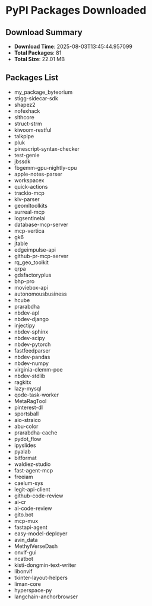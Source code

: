 # PyPI Packages Downloaded

## Download Summary
- **Download Time**: 2025-08-03T13:45:44.957099
- **Total Packages**: 81
- **Total Size**: 22.01 MB

## Packages List
- my_package_byteorium
- stigg-sidecar-sdk
- shapez2
- nofexhack
- slthcore
- struct-strm
- kiwoom-restful
- talkpipe
- pluk
- pinescript-syntax-checker
- test-genie
- jbssdk
- fbgemm-gpu-nightly-cpu
- apple-notes-parser
- workspacex
- quick-actions
- trackio-mcp
- klv-parser
- geomltoolkits
- surreal-mcp
- logsentinelai
- database-mcp-server
- mcp-vertica
- gk6
- jtable
- edgeimpulse-api
- github-pr-mcp-server
- rq_geo_toolkit
- qrpa
- gdsfactoryplus
- bhp-pro
- moviebox-api
- autonomousbusiness
- hcube
- prarabdha
- nbdev-apl
- nbdev-django
- injectipy
- nbdev-sphinx
- nbdev-scipy
- nbdev-pytorch
- fastfeedparser
- nbdev-pandas
- nbdev-numpy
- virginia-clemm-poe
- nbdev-stdlib
- ragkitx
- lazy-mysql
- qode-task-worker
- MetaRagTool
- pinterest-dl
- sportsball
- aio-straico
- abu-color
- prarabdha-cache
- pydot_flow
- ipyslides
- pyalab
- bitformat
- waldiez-studio
- fast-agent-mcp
- freeiam
- caelum-sys
- legit-api-client
- github-code-review
- ai-cr
- ai-code-review
- gito.bot
- mcp-mux
- fastapi-agent
- easy-model-deployer
- avin_data
- MethylVerseDash
- onvif-gui
- ncatbot
- kisti-dongmin-text-writer
- libonvif
- tkinter-layout-helpers
- liman-core
- hyperspace-py
- langchain-anchorbrowser
